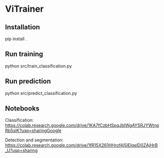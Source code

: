 # ViTrainer

## Installation

pip install .

## Run training 

python src/train_classification.py

## Run prediction 

python src/predict_classification.py

## Notebooks
Classification: https://colab.research.google.com/drive/1KA7fCzbHSpqJbIWgAYSRJYWtnpRb5sIK?usp=sharingGoogle

Detection and segmentation: 
https://colab.research.google.com/drive/1fR15X261HHrof4j5IElqelD0ZAjHrB_U?usp=sharing
